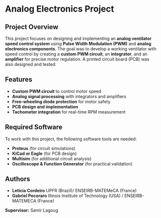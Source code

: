 # Analog Electronics Project

## Project Overview
This project focuses on designing and implementing an **analog ventilator speed control system** using **Pulse Width Modulation (PWM)** and **analog electronics components**. The goal was to develop a working ventilator with speed control by creating a **custom PWM circuit**, an **integrator**, and an **amplifier** for precise motor regulation. A printed circuit board (PCB) was also designed and tested.

## Features
- **Custom PWM circuit** to control motor speed
- **Analog signal processing** with integrators and amplifiers
- **Free-wheeling diode protection** for motor safety
- **PCB design and implementation**
- **Tachometer integration** for real-time RPM measurement

## Required Software
To work with this project, the following software tools are needed:
- **Proteus** (for circuit simulations)
- **KiCad or Eagle** (for PCB design)
- **Multisim** (for additional circuit analysis)
- **Oscilloscope & Function Generator** (for practical validation)

## Authors
- **Leticia Cordeiro** UPFR (Brazil)/ ENSEIRB-MATEMeCA (France)
- **Gabriel Pecoraro** Illinois Institute of Technology (USA) / ENSEIRB-MATEMECA (France)

**Supervisor:** Samir Lagoug
